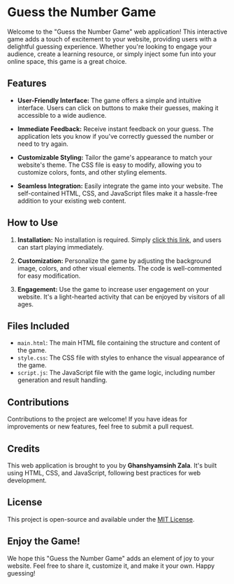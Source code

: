 # Guess the Number Game

Welcome to the "Guess the Number Game" web application! This interactive game adds a touch of excitement to your website, providing users with a delightful guessing experience. Whether you're looking to engage your audience, create a learning resource, or simply inject some fun into your online space, this game is a great choice.

## Features

- **User-Friendly Interface:** The game offers a simple and intuitive interface. Users can click on buttons to make their guesses, making it accessible to a wide audience.

- **Immediate Feedback:** Receive instant feedback on your guess. The application lets you know if you've correctly guessed the number or need to try again.

- **Customizable Styling:** Tailor the game's appearance to match your website's theme. The CSS file is easy to modify, allowing you to customize colors, fonts, and other styling elements.

- **Seamless Integration:** Easily integrate the game into your website. The self-contained HTML, CSS, and JavaScript files make it a hassle-free addition to your existing web content.

## How to Use

1. **Installation:** No installation is required. Simply [click this link](https://gz30eee.github.io/Guess-the-number/root/main.html), and users can start playing immediately.

2. **Customization:** Personalize the game by adjusting the background image, colors, and other visual elements. The code is well-commented for easy modification.

3. **Engagement:** Use the game to increase user engagement on your website. It's a light-hearted activity that can be enjoyed by visitors of all ages.

## Files Included

- `main.html`: The main HTML file containing the structure and content of the game.
- `style.css`: The CSS file with styles to enhance the visual appearance of the game.
- `script.js`: The JavaScript file with the game logic, including number generation and result handling.

## Contributions

Contributions to the project are welcome! If you have ideas for improvements or new features, feel free to submit a pull request.

## Credits

This web application is brought to you by **Ghanshyamsinh Zala**. It's built using HTML, CSS, and JavaScript, following best practices for web development.

## License

This project is open-source and available under the [MIT License](LICENSE).

## Enjoy the Game!

We hope this "Guess the Number Game" adds an element of joy to your website. Feel free to share it, customize it, and make it your own. Happy guessing!
